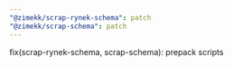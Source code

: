 ```yaml
---
"@zimekk/scrap-rynek-schema": patch
"@zimekk/scrap-schema": patch
---
```


fix(scrap-rynek-schema, scrap-schema): prepack scripts
